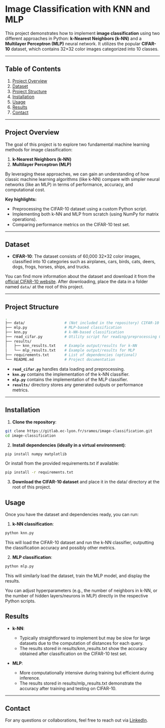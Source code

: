# Image Classification with KNN and MLP

This project demonstrates how to implement **image classification** using two different approaches in Python: **k-Nearest Neighbors (k-NN)** and a **Multilayer Perceptron (MLP)** neural network. It utilizes the popular **CIFAR-10** dataset, which contains 32×32 color images categorized into 10 classes.

---

## Table of Contents
1. [Project Overview](#project-overview)  
2. [Dataset](#dataset)  
3. [Project Structure](#project-structure)  
4. [Installation](#installation)  
5. [Usage](#usage)  
6. [Results](#results)  
7. [Contact](#contact)  

---

## Project Overview

The goal of this project is to explore two fundamental machine learning methods for image classification:

1. **k-Nearest Neighbors (k-NN)**
2. **Multilayer Perceptron (MLP)**

By leveraging these approaches, we can gain an understanding of how classic machine learning algorithms (like k-NN) compare with simpler neural networks (like an MLP) in terms of performance, accuracy, and computational cost.

**Key highlights:**
- Preprocessing the CIFAR-10 dataset using a custom Python script.
- Implementing both k-NN and MLP from scratch (using NumPy for matrix operations).
- Comparing performance metrics on the CIFAR-10 test set.

---

## Dataset

- **CIFAR-10**: The dataset consists of 60,000 32×32 color images, classified into 10 categories such as airplanes, cars, birds, cats, deers, dogs, frogs, horses, ships, and trucks.

You can find more information about the dataset and download it from the [official CIFAR-10 website](https://www.cs.toronto.edu/~kriz/cifar.html). After downloading, place the data in a folder named `data/` at the root of this project.

---

## Project Structure

```bash
.
├── data/                  # (Not included in the repository) CIFAR-10 data folder
├── mlp.py                 # MLP-based classification
├── knn.py                 # k-NN-based classification
├── read_cifar.py          # Utility script for reading/preprocessing CIFAR-10
├── results/
│   ├── knn_results.txt    # Example output/results for k-NN
│   └── mlp_results.txt    # Example output/results for MLP
├── requirements.txt       # List of dependencies (optional)
└── README.md              # Project documentation
```


- **`read_cifar.py`** handles data loading and preprocessing.  
- **`knn.py`** contains the implementation of the k-NN classifier.  
- **`mlp.py`** contains the implementation of the MLP classifier.  
- **`results/`** directory stores any generated outputs or performance metrics.  

---

## Installation

1. **Clone the repository**:
```bash
git clone https://gitlab.ec-lyon.fr/sramos/image-classification.git
cd image-classification
```
2. **Install dependencies (ideally in a virtual environment)**:
```bash
pip install numpy matplotlib
```

Or install from the provided requirements.txt if available:
```bash
pip install -r requirements.txt
```
3. **Download the CIFAR-10 dataset** and place it in the data/ directory at the root of this project.

## Usage

Once you have the dataset and dependencies ready, you can run:

1. **k-NN classification**:
```bash
python knn.py
```
This will load the CIFAR-10 dataset and run the k-NN classifier, outputting the classification accuracy and possibly other metrics.

2. **MLP classification**:
```bash
python mlp.py
```
This will similarly load the dataset, train the MLP model, and display the results.


You can adjust hyperparameters (e.g., the number of neighbors in k-NN, or the number of hidden layers/neurons in MLP) directly in the respective Python scripts.

## Results

- **k-NN**:
    - Typically straightforward to implement but may be slow for large datasets due to the computation of distances for each query.
    - The results stored in results/knn_results.txt show the accuracy obtained after classification on the CIFAR-10 test set.


- **MLP**:
    - More computationally intensive during training but efficient during inference.
    - The results stored in results/mlp_results.txt demonstrate the accuracy after training and testing on CIFAR-10.

---

## Contact

For any questions or collaborations, feel free to reach out via [LinkedIn](www.linkedin.com/in/simon-ramos-190064234).